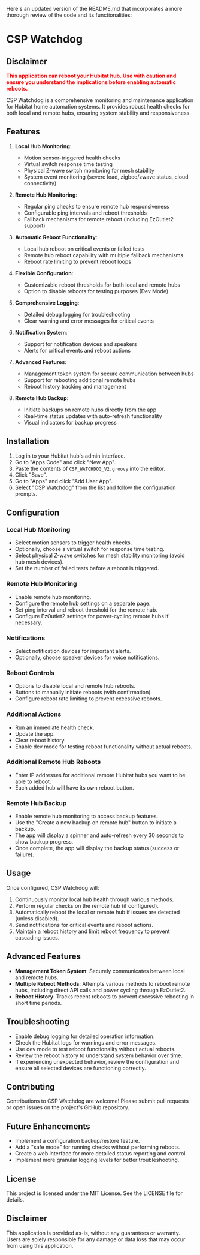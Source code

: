 Here's an updated version of the README.md that incorporates a more thorough review of the code and its functionalities:

# CSP Watchdog

## Disclaimer

<b style="color:red;">This application can reboot your Hubitat hub. Use with caution and ensure you understand the implications before enabling automatic reboots.</b>

CSP Watchdog is a comprehensive monitoring and maintenance application for Hubitat home automation systems. It provides robust health checks for both local and remote hubs, ensuring system stability and responsiveness.

## Features

1. **Local Hub Monitoring**:
   - Motion sensor-triggered health checks
   - Virtual switch response time testing
   - Physical Z-wave switch monitoring for mesh stability
   - System event monitoring (severe load, zigbee/zwave status, cloud connectivity)

2. **Remote Hub Monitoring**:
   - Regular ping checks to ensure remote hub responsiveness
   - Configurable ping intervals and reboot thresholds
   - Fallback mechanisms for remote reboot (including EzOutlet2 support)

3. **Automatic Reboot Functionality**:
   - Local hub reboot on critical events or failed tests
   - Remote hub reboot capability with multiple fallback mechanisms
   - Reboot rate limiting to prevent reboot loops

4. **Flexible Configuration**:
   - Customizable reboot thresholds for both local and remote hubs
   - Option to disable reboots for testing purposes (Dev Mode)

5. **Comprehensive Logging**:
   - Detailed debug logging for troubleshooting
   - Clear warning and error messages for critical events

6. **Notification System**:
   - Support for notification devices and speakers
   - Alerts for critical events and reboot actions

7. **Advanced Features**:
   - Management token system for secure communication between hubs
   - Support for rebooting additional remote hubs
   - Reboot history tracking and management

8. **Remote Hub Backup**:
   - Initiate backups on remote hubs directly from the app
   - Real-time status updates with auto-refresh functionality
   - Visual indicators for backup progress

## Installation

1. Log in to your Hubitat hub's admin interface.
2. Go to "Apps Code" and click "New App".
3. Paste the contents of `CSP_WATCHDOG_V2.groovy` into the editor.
4. Click "Save".
5. Go to "Apps" and click "Add User App".
6. Select "CSP Watchdog" from the list and follow the configuration prompts.

## Configuration

### Local Hub Monitoring

- Select motion sensors to trigger health checks.
- Optionally, choose a virtual switch for response time testing.
- Select physical Z-wave switches for mesh stability monitoring (avoid hub mesh devices).
- Set the number of failed tests before a reboot is triggered.

### Remote Hub Monitoring

- Enable remote hub monitoring.
- Configure the remote hub settings on a separate page.
- Set ping interval and reboot threshold for the remote hub.
- Configure EzOutlet2 settings for power-cycling remote hubs if necessary.

### Notifications

- Select notification devices for important alerts.
- Optionally, choose speaker devices for voice notifications.

### Reboot Controls

- Options to disable local and remote hub reboots.
- Buttons to manually initiate reboots (with confirmation).
- Configure reboot rate limiting to prevent excessive reboots.

### Additional Actions

- Run an immediate health check.
- Update the app.
- Clear reboot history.
- Enable dev mode for testing reboot functionality without actual reboots.

### Additional Remote Hub Reboots

- Enter IP addresses for additional remote Hubitat hubs you want to be able to reboot.
- Each added hub will have its own reboot button.

### Remote Hub Backup

- Enable remote hub monitoring to access backup features.
- Use the "Create a new backup on remote hub" button to initiate a backup.
- The app will display a spinner and auto-refresh every 30 seconds to show backup progress.
- Once complete, the app will display the backup status (success or failure).


## Usage

Once configured, CSP Watchdog will:

1. Continuously monitor local hub health through various methods.
2. Perform regular checks on the remote hub (if configured).
3. Automatically reboot the local or remote hub if issues are detected (unless disabled).
4. Send notifications for critical events and reboot actions.
5. Maintain a reboot history and limit reboot frequency to prevent cascading issues.

## Advanced Features

- **Management Token System**: Securely communicates between local and remote hubs.
- **Multiple Reboot Methods**: Attempts various methods to reboot remote hubs, including direct API calls and power cycling through EzOutlet2.
- **Reboot History**: Tracks recent reboots to prevent excessive rebooting in short time periods.

## Troubleshooting

- Enable debug logging for detailed operation information.
- Check the Hubitat logs for warnings and error messages.
- Use dev mode to test reboot functionality without actual reboots.
- Review the reboot history to understand system behavior over time.
- If experiencing unexpected behavior, review the configuration and ensure all selected devices are functioning correctly.

## Contributing

Contributions to CSP Watchdog are welcome! Please submit pull requests or open issues on the project's GitHub repository.

## Future Enhancements

- Implement a configuration backup/restore feature.
- Add a "safe mode" for running checks without performing reboots.
- Create a web interface for more detailed status reporting and control.
- Implement more granular logging levels for better troubleshooting.

## License

This project is licensed under the MIT License. See the LICENSE file for details.

## Disclaimer

This application is provided as-is, without any guarantees or warranty. Users are solely responsible for any damage or data loss that may occur from using this application.
